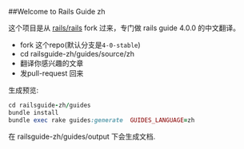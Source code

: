 ##Welcome to Rails Guide zh

这个项目是从 [rails/rails][1] fork 过来，专门做 rails guide 4.0.0 的中文翻译。


- fork 这个repo(默认分支是`4-0-stable`)
- cd railsguide-zh/guides/source/zh
- 翻译你感兴趣的文章
- 发pull-request 回来

生成预览:

``` ruby
cd railsguide-zh/guides
bundle install
bundle exec rake guides:generate  GUIDES_LANGUAGE=zh
```
在 railsguide-zh/guides/output 下会生成文档.
















[1]:https://github.com/rails/rails.git
